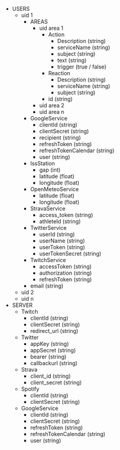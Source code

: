 + USERS
	+ uid 1
		+ AREAS
			+ uid area 1
				+ Action
					+ Description (string)
					+ serviceName (string)
					+ subject (string)
					+ text (string)
					+ trigger (true / false)
				+ Reaction
					+  Description (string)
					+ serviceName (string)
					+ subject (string)
				+ id (string)
			+ uid area 2
			+ uid area n
		+ GoogleService
			+ clientId (string)
			+ clientSecret (string)
			+ recipient (string)
			+ refreshToken (string)
			+ refreshTokenCalendar (string)
			+ user (string)
		+ IssStation
			+ gap (int)
			+ latitude (float)
			+ longitude (float)
		+ OpenMeteoService
			+ latitude (float)
			+ longitude (float)
		+ StravaService
			+ access_token (string)
			+ athleteId (string)
		+ TwitterService
			+ userId (string)
			+ userName (string)
			+ userToken (string)
			+ userTokenSecret (string)
		+ TwitchService
			+ accessToken (string)
			+ authorization (string)
			+ refreshToken (string)
		+ email (string)
	+ uid 2
	+ uid n
+ SERVER
	+ Twitch
		+ clientId (string)
		+ clientSecret (string)
		+ redirect_url (string)
	+ Twitter
		+ appKey (string)
		+ appSecret (string)
		+ bearer (string)
		+ callbackurl (string)
	+ Strava
		+ client_id (string)
		+ client_secret (string)
	+ Spotify
		+ clientId (string)
		+ clientSecret (string)
	+ GoogleService
		+ clientId (string)
		+ clientSecret (string)
		+ refreshToken (string)
		+ refreshTokenCalendar (string)
		+ user (string)